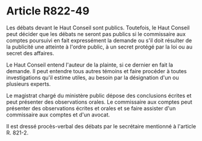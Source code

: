 # Article R822-49

Les débats devant le Haut Conseil sont publics. Toutefois, le Haut Conseil peut décider que les débats ne seront pas publics si le commissaire aux comptes poursuivi en fait expressément la demande ou s'il doit résulter de la publicité une atteinte à l'ordre public, à un secret protégé par la loi ou au secret des affaires.

Le Haut Conseil entend l'auteur de la plainte, si ce dernier en fait la demande. Il peut entendre tous autres témoins et faire procéder à toutes investigations qu'il estime utiles, au besoin par la désignation d'un ou plusieurs experts.

Le magistrat chargé du ministère public dépose des conclusions écrites et peut présenter des observations orales. Le commissaire aux comptes peut présenter des observations écrites et orales et se faire assister d'un commissaire aux comptes et d'un avocat.

Il est dressé procès-verbal des débats par le secrétaire mentionné à l'article R. 821-2.
